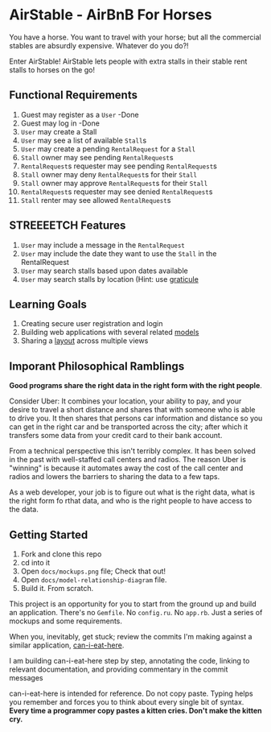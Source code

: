 # AirStable - AirBnB For Horses

You have a horse. You want to travel with your horse; but all the commercial
stables are absurdly expensive. Whatever do you do?!

Enter AirStable! AirStable lets people with extra stalls in their stable rent
stalls to horses on the go!

## Functional Requirements

1. Guest may register as a `User` -Done
1. Guest may log in -Done
1. `User` may create a Stall
1. `User` may see a list of available `Stall`s
1. `User` may create a pending `RentalRequest` for a `Stall`
1. `Stall` owner may see pending `RentalRequest`s
1. `RentalRequest`s requester may see pending `RentalRequest`s
1. `Stall` owner may deny `RentalRequest`s for their `Stall`
1. `Stall` owner may approve `RentalRequest`s for their `Stall`
1. `RentalRequest`s requester may see denied `RentalRequest`s
1. `Stall` renter may see allowed `RentalRequest`s


## STREEEETCH Features

1. `User` may include a message in the `RentalRequest`
1. `User` may include the date they want to use the `Stall` in the RentalRequest
1. `User` may search stalls based upon dates available
1. `User` may search stalls by location (Hint: use
   [graticule](https://github.com/collectiveidea/graticule)

## Learning Goals

1. Creating secure user registration and login
1. Building web applications with several related
   [models](https://github.com/codeunion/web-fundamentals/wiki/Glossary#model-mvc)
1. Sharing a
   [layout](https://github.com/codeunion/web-fundamentals/wiki/Glossary#layout-sinatra)
   across multiple views

## Imporant Philosophical Ramblings
**Good programs share the right data in the right form with the right people**.

Consider Uber: It combines your location, your ability to pay, and your desire to
travel a short distance and shares that with someone who is able to drive you.
It then shares that persons car information and distance so you can get in the
right car and be transported across the city; after which it transfers some data
from your credit card to their bank account.

From a technical perspective this isn't terribly complex. It has been solved in
the past with well-staffed call centers and radios. The reason Uber is "winning"
is because it automates away the cost of the call center and radios and lowers
the barriers to sharing the data to a few taps.

As a web developer, your job is to figure out what is the right data, what is
the right form fo rthat data, and who is the right people to have access to the
data.

## Getting Started
1. Fork and clone this repo
1. cd into it
1. Open `docs/mockups.png` file; Check that out!
1. Open `docs/model-relationship-diagram` file.
1. Build it. From scratch.

This project is an opportunity for you to start from the ground up and build an
application. There's no `Gemfile`. No `config.ru`. No `app.rb`. Just a series of
mockups and some requirements.

When you, inevitably, get stuck; review the commits I'm making against a similar
application,
[can-i-eat-here](https://github.com/codeunion/can-i-eat-here).

I am building can-i-eat-here step by step, annotating the code, linking to
relevant documentation, and providing commentary in the commit messages

can-i-eat-here is intended for reference. Do not copy paste. Typing helps you
remember and forces you to think about every single bit of syntax. **Every time
a programmer copy pastes a kitten cries. Don't make the kitten cry.**
